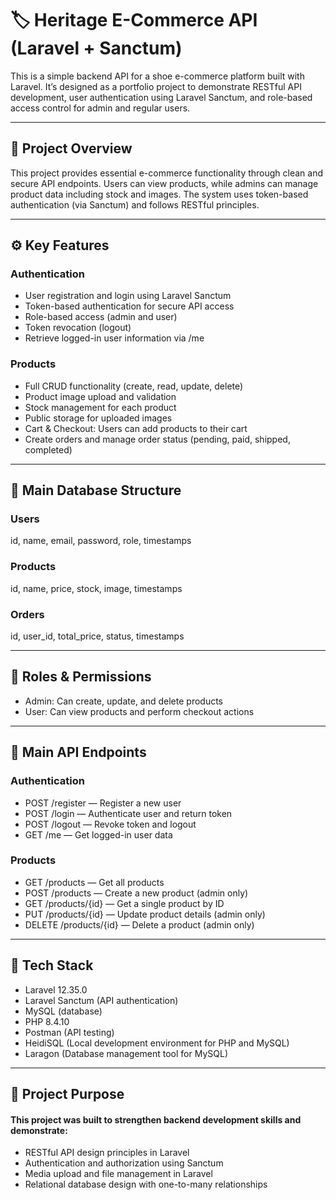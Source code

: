 # 🏷️ Heritage E-Commerce API (Laravel + Sanctum)

This is a simple backend API for a shoe e-commerce platform built with Laravel.
It’s designed as a portfolio project to demonstrate RESTful API development, user authentication using Laravel Sanctum, and role-based access control for admin and regular users.

---

## 🧠 Project Overview

This project provides essential e-commerce functionality through clean and secure API endpoints.
Users can view products, while admins can manage product data including stock and images.
The system uses token-based authentication (via Sanctum) and follows RESTful principles.

---

## ⚙️ Key Features

### Authentication

-   User registration and login using Laravel Sanctum
-   Token-based authentication for secure API access
-   Role-based access (admin and user)
-   Token revocation (logout)
-   Retrieve logged-in user information via /me

### Products

-   Full CRUD functionality (create, read, update, delete)
-   Product image upload and validation
-   Stock management for each product
-   Public storage for uploaded images
-   Cart & Checkout:
    Users can add products to their cart
-   Create orders and manage order status (pending, paid, shipped, completed)

---

## 🧩 Main Database Structure

### Users

id, name, email, password, role, timestamps

### Products

id, name, price, stock, image, timestamps

### Orders

id, user_id, total_price, status, timestamps

---

## 🔐 Roles & Permissions

-   Admin: Can create, update, and delete products
-   User: Can view products and perform checkout actions

---

## 🧾 Main API Endpoints

### Authentication

-   POST /register — Register a new user
-   POST /login — Authenticate user and return token
-   POST /logout — Revoke token and logout
-   GET /me — Get logged-in user data

### Products

-   GET /products — Get all products
-   POST /products — Create a new product (admin only)
-   GET /products/{id} — Get a single product by ID
-   PUT /products/{id} — Update product details (admin only)
-   DELETE /products/{id} — Delete a product (admin only)

---

## 🧱 Tech Stack

-   Laravel 12.35.0
-   Laravel Sanctum (API authentication)
-   MySQL (database)
-   PHP 8.4.10
-   Postman (API testing)
-   HeidiSQL (Local development environment for PHP and MySQL)
-   Laragon (Database management tool for MySQL)

---

## 🎯 Project Purpose

#### This project was built to strengthen backend development skills and demonstrate:

-   RESTful API design principles in Laravel
-   Authentication and authorization using Sanctum
-   Media upload and file management in Laravel
-   Relational database design with one-to-many relationships
